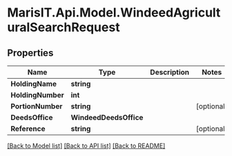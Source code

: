
# MarisIT.Api.Model.WindeedAgriculturalSearchRequest

## Properties

Name | Type | Description | Notes
------------ | ------------- | ------------- | -------------
**HoldingName** | **string** |  | 
**HoldingNumber** | **int** |  | 
**PortionNumber** | **string** |  | [optional] 
**DeedsOffice** | **WindeedDeedsOffice** |  | 
**Reference** | **string** |  | [optional] 

[[Back to Model list]](../README.md#documentation-for-models)
[[Back to API list]](../README.md#documentation-for-api-endpoints)
[[Back to README]](../README.md)

